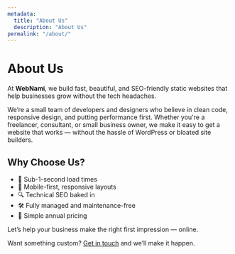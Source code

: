 ```yaml
---
metadata:
  title: "About Us"
  description: "About Us"
permalink: "/about/"
---
```


# About Us

At **WebNami**, we build fast, beautiful, and SEO-friendly static websites that help businesses grow without the tech headaches.

We’re a small team of developers and designers who believe in clean code, responsive design, and putting performance first. Whether you're a freelancer, consultant, or small business owner, we make it easy to get a website that works — without the hassle of WordPress or bloated site builders.

## Why Choose Us?

- 🚀 Sub-1-second load times
- 📱 Mobile-first, responsive layouts
- 🔍 Technical SEO baked in
- 🛠️ Fully managed and maintenance-free
- 💼 Simple annual pricing

Let’s help your business make the right first impression — online.

Want something custom? [Get in touch](/contact/) and we’ll make it happen.

